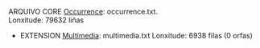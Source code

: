 
ARQUIVO CORE [Occurrence](http://rs.tdwg.org/dwc/terms/Occurrence): occurrence.txt.  
Lonxitude: 79632 liñas
- EXTENSION [Multimedia](http://rs.gbif.org/terms/1.0/Multimedia): multimedia.txt
  Lonxitude: 6938 filas (0 orfas)